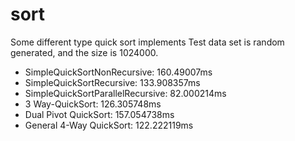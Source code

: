 # sort
Some different type quick sort implements
Test data set is random generated, and the size is 1024000.

- SimpleQuickSortNonRecursive: 160.49007ms
- SimpleQuickSortRecursive: 133.908357ms
- SimpleQuickSortParallelRecursive: 82.000214ms
- 3 Way-QuickSort: 126.305748ms
- Dual Pivot QuickSort: 157.054738ms
- General 4-Way QuickSort: 122.222119ms
